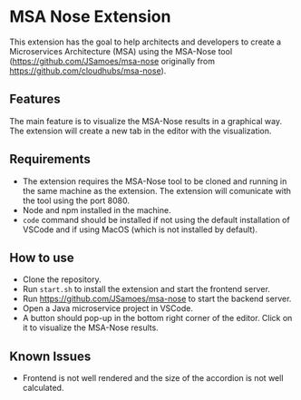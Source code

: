 # MSA Nose Extension

This extension has the goal to help architects and developers to create a Microservices Architecture (MSA) using the MSA-Nose tool (https://github.com/JSamoes/msa-nose originally from https://github.com/cloudhubs/msa-nose).

## Features

The main feature is to visualize the MSA-Nose results in a graphical way. The extension will create a new tab in the editor with the visualization.

## Requirements

* The extension requires the MSA-Nose tool to be cloned and running in the same machine as the extension. The extension will comunicate with the tool using the port 8080.
* Node and npm installed in the machine.
* `code` command should be installed if not using the default installation of VSCode and if using MacOS (which is not installed by default).

## How to use

* Clone the repository.
* Run `start.sh` to install the extension and start the frontend server.
* Run https://github.com/JSamoes/msa-nose to start the backend server.
* Open a Java microservice project in VSCode.
* A button should pop-up in the bottom right corner of the editor. Click on it to visualize the MSA-Nose results.


## Known Issues

* Frontend is not well rendered and the size of the accordion is not well calculated.
